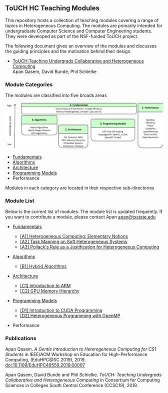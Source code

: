 ## ToUCH HC Teaching Modules

This repository hosts a collection of teaching modules covering a range of topics in Heterogeneous
Computing. The modules are primarily intended for undergraduate Computer Science and Computer
Engineering students. They were developed as part of the NSF-funded ToUCH project.

The following document gives an overview of the modules and discusses the guiding principles and the
motivation behind their design. 

*  [ToUCH:Teaching Undergrads Collaborative and Heterogeneous Computing](./touch_overview.pdf)  
   Apan Qasem, David Bunde, Phil Schielke


### Module Categories 

The modules are classified into five broads areas

![alt text](./overview/figs/modules.png "Module Classification")


* [Fundamentals](./Fundamentals)
* [Algorithms](./Algorithms)
* [Architecture](./Architecture)
* [Programming Models](./Programming)
* Performance

Modules in each category are located in their respective sub-directories 

### Module List

Below is the current list of modules. The module list is updated frequently. If you want to
contribute a module, please contact Apan <apan@txstate.edu> 

* [Fundamentals](./Fundamentals)
     * [[A1] Heterogeneous Computing: Elementary Notions](./Fundamentals/elementary_notions)
     * [[A2] Task Mapping on Soft Heterogeneous Systems](./Fundamentals/task_mapping)
     * [[A3] Pollack's Rule as a Justification for Heterogeneous Computing](./Fundamentals/pollacks_rule)
* [Algorithms](./Algorithms)
     * [[B1] Hybrid Algorithms](./Algorithms/hybrid_algorithms)
* [Architecture](./Architecture)
     * [[C1] Introduction to ARM](./Architecture/arm_introduction)
     * [[C2] GPU Memory Hierarchy](./Architecture/gpu_memory_hierarchy)
* [Programming Models](./Programming) 
     * [[D1] Introduction to CUDA Programming](./Programming/cude)
     * [[D2] Heterogeneous Programming with OpenMP](./Programming/openmp)

* Performance
    
	
### Publications	

Apan Qasem. _A Gentle Introduction to Heterogeneous Computing for CS1 Students_ in 
IEEE/ACM Workshop on Education for High-Performance Computing, (EduHPC@SC 2019), 2019.
[doi:10.1109/EduHPC49559.2019.00007](https://ieeexplore.ieee.org/document/8943087)

Apan Qasem, David Bunde and Phil Schielke. _ToUCH: Teaching Undergrads Collaborative and Heterogeneous
Computing_ in Consortium for Computing Sciences in Colleges South Central Conference
(CCSC19), 2019. 
